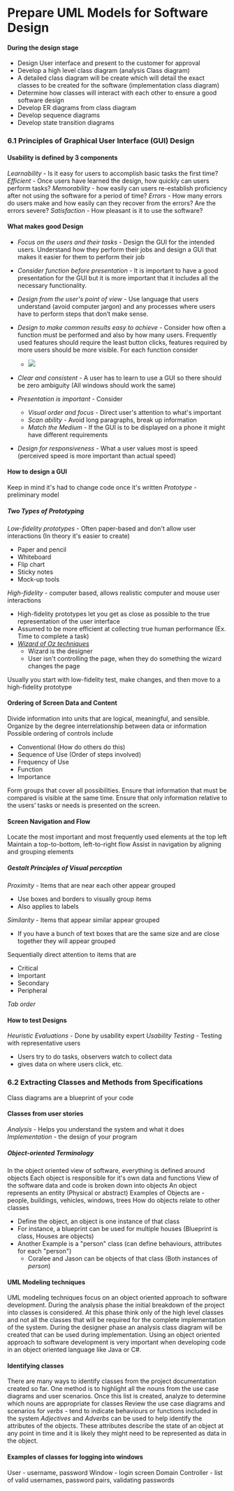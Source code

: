 # Prepare UML Models for Software Design
#### During the design stage
- Design User interface and present to the customer for approval
- Develop a high level class diagram (analysis Class diagram)
- A detailed class diagram will be create which will detail the exact classes to be created for the software (implementation class diagram)
- Determine how classes will interact with each other to ensure a good software design
- Develop ER diagrams from class diagram
- Develop sequence diagrams
- Develop state transition diagrams
### 6.1 Principles of Graphical User Interface (GUI) Design
#### Usability is defined by 3 components
*Learnability* - Is it easy for users to accomplish basic tasks the first time?
*Efficient* - Once users have learned the design, how quickly can users perform tasks?
*Memorability* - how easily can users re-establish proficiency after not using the software for a period of time?
*Errors* - How many errors do users make and how easily can they recover from the errors? Are the errors severe?
*Satisfaction* - How pleasant is it to use the software?
#### What makes good Design
- *Focus on the users and their tasks* - Design the GUI for the intended users. Understand how they perform their jobs and design a GUI that makes it easier for them to perform their job
- *Consider function before presentation* - It is important to have a good presentation for the GUI but it is more important that it includes all the necessary functionality.
- *Design from the user's point of view* - Use language that users understand (avoid computer jargon) and any processes where users have to perform steps that don’t make sense. 
- *Design to make common results easy to achieve* - Consider how often a function must be performed and also by how many users. Frequently used features should require the least button clicks, features required by more users should be more visible. For each function consider
	- ![](Pasted%20image%2020240216085134.png)

- *Clear and consistent* - A user has to learn to use a GUI so there should be zero ambiguity (All windows should work the same)
- *Presentation is important* - Consider
	- *Visual order and focus* - Direct user's attention to what's important
	- *Scan ability* - Avoid long paragraphs, break up information
	- *Match the Medium* - If the GUI is to be displayed on a phone it might have different requirements

- *Design for responsiveness* - What a user values most is speed (perceived speed is more important than actual speed)
#### How to design a GUI
Keep in mind it's had to change code once it's written
*Prototype* - preliminary model
##### Two Types of Prototyping
*Low-fidelity prototypes* - Often paper-based and don't allow user interactions (In theory it's easier to create)
- Paper and pencil
- Whiteboard
- Flip chart
- Sticky notes
- Mock-up tools

*High-fidelity* - computer based, allows realistic computer and mouse user interactions
- High-fidelity prototypes let you get as close as possible to the true representation of the user interface
- Assumed to be more efficient at collecting true human performance (Ex. Time to complete a task)
- [*Wizard of Oz techniques*](https://www.nngroup.com/articles/ux-prototype-hi-lo-fidelity/)
	- Wizard is the designer
	- User isn't controlling the page, when they do something the wizard changes the page

Usually you start with low-fidelity test, make changes, and then move to a high-fidelity prototype
#### Ordering of Screen Data and Content
Divide information into units that are logical, meaningful, and sensible.
Organize by the degree interrelationship between data or information
Possible ordering of controls include
-  Conventional (How do others do this)
- Sequence of Use (Order of steps involved)
- Frequency of Use
- Function
- Importance

Form groups that cover all possibilities.
Ensure that information that must be compared is visible at the same time.
Ensure that only information relative to the users’ tasks or needs is presented on the screen.
#### Screen Navigation and Flow
Locate the most important and most frequently used elements at the top left
Maintain a top-to-bottom, left-to-right flow
Assist in navigation by aligning and grouping elements
##### Gestalt Principles of Visual perception
*Proximity* - Items that are near each other appear grouped
- Use boxes and borders to visually group items
- Also applies to labels

*Similarity* - Items that appear similar appear grouped
- If you have a bunch of text boxes that are the same size and are close together they will appear grouped

Sequentially direct attention to items that are
- Critical
- Important
- Secondary
- Peripheral

*Tab order*
#### How to test Designs
*Heuristic Evaluations* - Done by usability expert
*Usability Testing* - Testing with representative users
- Users try to do tasks, observers watch to collect data
- gives data on where users click, etc.

### 6.2 Extracting Classes and Methods from Specifications
Class diagrams are a blueprint of your code
#### Classes from user stories
*Analysis* - Helps you understand the system and what it does
*Implementation* - the design of your program
##### Object-oriented Terminology
In the object oriented view of software, everything is defined around objects
Each object is responsible for it's own data and functions
View of the software data and code is broken down into objects
An object represents an entity (Physical or abstract)
Examples of Objects are - people, buildings, vehicles, windows, trees
How do objects relate to other classes
- Define the object, an object is one instance of that class
- For instance, a blueprint can be used for multiple houses (Blueprint is class, Houses are objects)
- Another Example is a "person" class (can define behaviours, attributes for each "person")
	- Coralee and Jason can be objects of that class (Both instances of *person*)
#### UML Modeling techniques
UML modeling techniques focus on an object oriented approach to software development.
During the analysis phase the initial breakdown of the project into classes is considered. 
At this phase think only of the high level classes and not all the classes that will be required for the complete implementation of the system.
During the designer phase an analysis class diagram will be created that can be used during implementation.
Using an object oriented approach to software development is very important when developing code in an object oriented language like Java or C#.
#### Identifying classes
There are many ways to identify classes from the project documentation created so far.
One method is to highlight all the nouns from the use case diagrams and user scenarios. Once this list is created, analyze to determine which nouns are appropriate for classes
Review the use case diagrams and scenarios for *verbs* - tend to indicate behaviours or functions included in the system
*Adjectives* and *Adverbs* can be used to help identify the attributes of the objects. These attributes describe the state of an object at any point in time and it is likely they might need to be represented as data in the object.
#### Examples of classes for logging into windows
User - username, password
Window - login screen
Domain Controller - list of valid usernames, password pairs, validating passwords